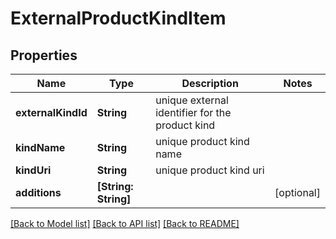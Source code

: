 # ExternalProductKindItem

## Properties
Name | Type | Description | Notes
------------ | ------------- | ------------- | -------------
**externalKindId** | **String** | unique external identifier for the product kind | 
**kindName** | **String** | unique product kind name | 
**kindUri** | **String** | unique product kind uri | 
**additions** | **[String: String]** |  | [optional] 

[[Back to Model list]](../README.md#documentation-for-models) [[Back to API list]](../README.md#documentation-for-api-endpoints) [[Back to README]](../README.md)

